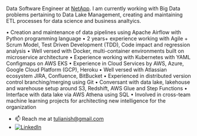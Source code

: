 Data Software Engineer at [NetApp](https://www.spot.io). I am currently working with Big Data problems pertaining to Data Lake Management, creating and maintaining ETL processes for data science and business analtyics.

• Creation and maintenance of data pipelines using Apache Airflow with Python programming language 
• 2 years+ experience working with Agile + Scrum Model, Test Driven Development (TDD), Code impact and regression analysis
• Well versed with Docker, multi-container environments built on microservice architecture
• Experience working with Kubernetes with YAML Configmaps on AWS EKS
• Experience in Cloud Services by AWS, Azure, Google Cloud Platform (GCP), Heroku
• Well versed with Atlassian ecosystem JIRA, Confluence, BitBucket
• Experienced in distributed version control branching/merging using Git
• Conversant with data lake, lakehouse and warehouse setup around S3, Redshift, AWS Glue and Step Functions
• Interface with data lake via AWS Athena using SQL
• Involved in cross-team machine learning projects for architecting new intelligence for the organization

- 📫 Reach me at tulianish@gmail.com
- [![LinkedIn](https://img.shields.io/badge/linkedin-%230077B5.svg?&style=for-the-badge&logo=linkedin&logoColor=white)](http://linkedin.com/in/tulianish)

<!--
**tulianish/tulianish** is a ✨ _special_ ✨ repository because its `README.md` (this file) appears on your GitHub profile.

Here are some ideas to get you started:

- 🔭 I’m currently working on ...
- 🌱 I’m currently learning ...
- 👯 I’m looking to collaborate on ...
- 🤔 I’m looking for help with ...
- 💬 Ask me about ...
- 📫 How to reach me: ...
- 😄 Pronouns: ...
- ⚡ Fun fact: ...
-->
